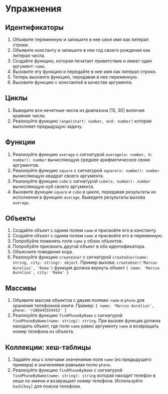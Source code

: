 # Упражнения

## Идентификаторы

1. Объявите переменную и запишите в нее свое имя как литерал строки.
2. Объявите константу и запишите в нее год своего рождения как литерал числа.
3. Создайте функцию, которая печатает приветствие и имеет один аргумент: `name`.
4. Вызовите эту функцию и передайте в нее имя как литерал строки.
5. Теперь вызовите функцию, передавая в нее переменную.
6. Вызовите функцию с константой в качестве аргумента.

## Циклы

1. Выведите все нечетные числа из диапазона [15, 30] включая крайние числа.
2. Реализуйте функцию `range(start: number, end: number)` которая выполняет
предыдущую задачу.

## Функции

1. Реализуйте функцию `average` с сигнатурой
`average(a: number, b: number): number` вычисляющую среднее арифметическое своих аргументов.
2. Реализуйте функцию `square` с сигнатурой
`square(x: number): number` вычисляющую квадрат своего аргумента.
3. Реализуйте функцию `cube` с сигнатурой
`cube(x: number): number` вычисляющую куб своего аргумента.
4. Вызовите функции `square` и `cube` в цикле, передавая результаты их исполнения
в функцию `average`. Выведите результаты вызова `average`.

## Объекты

1. Создайте объект с одним полем `name` и присвойте его в константу.
2. Создайте объект с одним полем `name` и присвойте его в переменную.
3. Попробуйте поменять поле `name` у обоих объектов.
4. Попробуйте присвоить другой объект в оба идентификатора.
5. Объясните поведение кода.
6. Реализуйте функцию `createUser` с сигнатурой
`createUser(name: string, city: string): object`. Пример вызова:
`createUser('Marcus Aurelius', 'Roma')` функция должна вернуть объект
`{ name: 'Marcus Aurelius', city: 'Roma' }`

## Массивы

1. Объявите массив объектов с двумя полями: `name` и `phone` для хранения
телефонной книги. Пример: `{ name: 'Marcus Aurelius', phone: '+380445554433' }`
2. Реализуйте функцию `findPhoneByName` с сигнатурой
`findPhoneByName(name: string): string`. При вызове функция должна находить объект,
где поле `name` равно аргументу `name` и возвращать номер телефона из объекта.

## Коллекции: хеш-таблицы

1. Задайте хеш с ключами значениями поля `name` (из предыдущего примера)
и значениями равными полю `phone`.
2. Реализуйте функцию `findPhoneByName` с сигнатурой
`findPhoneByName(name: string): string` которая находит телефон в хеше по имени
и возвращает номер телефона. Используйте `hash[key]` для поиска телефона.
